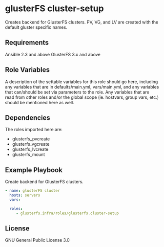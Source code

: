 glusterFS cluster-setup
=======================

Creates backend for GlusterFS clusters. PV, VG, and LV are created with the
default gluster specific names.

Requirements
------------

Ansible 2.3 and above
GlusterFS 3.x and above

Role Variables
--------------

A description of the settable variables for this role should go here, including any variables that are in defaults/main.yml, vars/main.yml, and any variables that can/should be set via parameters to the role. Any variables that are read from other roles and/or the global scope (ie. hostvars, group vars, etc.) should be mentioned here as well.

Dependencies
------------

The roles imported here are:
- glusterfs_pvcreate
- glusterfs_vgcreate
- glusterfs_lvcreate
- glusterfs_mount

Example Playbook
----------------

Create backend for GlusterFS clusters.

```yaml
- name: glusterFS cluster
  hosts: servers
  vars:

  roles:
     - glusterfs.infra/roles/glusterfs.cluster-setup

```

License
-------

GNU General Public License 3.0
